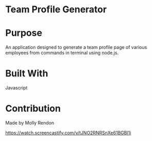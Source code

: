 # Team Profile Generator

# Purpose

An application designed to generate a team profile page of various employees from commands in terminal using node.js.

# Built With

Javascript

# Contribution

Made by Molly Rendon

https://watch.screencastify.com/v/tJNO2RNRSnXe61BGBl1i

